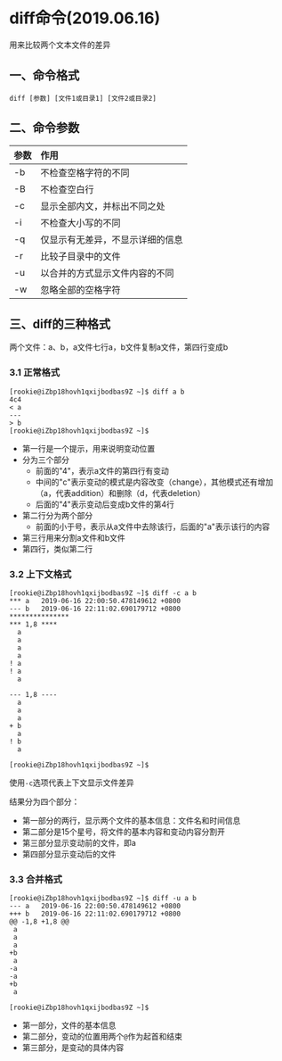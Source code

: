 # diff命令(2019.06.16)

用来比较两个文本文件的差异

## 一、命令格式

`diff [参数] [文件1或目录1] [文件2或目录2]`

## 二、命令参数

| 参数 | 作用 |
| :--- | :--- |
| -b | 不检查空格字符的不同 |
| -B | 不检查空白行 |
| -c | 显示全部内文，并标出不同之处 | 
| -i | 不检查大小写的不同 |
| -q | 仅显示有无差异，不显示详细的信息 |
| -r | 比较子目录中的文件 |
| -u | 以合并的方式显示文件内容的不同 |
| -w | 忽略全部的空格字符 |


## 三、diff的三种格式

两个文件：a、b，a文件七行a，b文件复制a文件，第四行变成b

### 3.1 正常格式

    [rookie@iZbp18hovh1qxijbodbas9Z ~]$ diff a b
    4c4
    < a
    ---
    > b
    [rookie@iZbp18hovh1qxijbodbas9Z ~]$ 

- 第一行是一个提示，用来说明变动位置
- 分为三个部分
    - 前面的"4"，表示a文件的第四行有变动
    - 中间的"c"表示变动的模式是内容改变（change），其他模式还有增加（a，代表addition）和删除（d，代表deletion）
    - 后面的"4"表示变动后变成b文件的第4行
- 第二行分为两个部分
    - 前面的小于号，表示从a文件中去除该行，后面的"a"表示该行的内容
- 第三行用来分割a文件和b文件
- 第四行，类似第二行

### 3.2 上下文格式

    [rookie@iZbp18hovh1qxijbodbas9Z ~]$ diff -c a b
    *** a	2019-06-16 22:00:50.478149612 +0800
    --- b	2019-06-16 22:11:02.690179712 +0800
    ***************
    *** 1,8 ****
      a
      a
      a
      a
    ! a
    ! a
      a
      
    --- 1,8 ----
      a
      a
      a
    + b
      a
    ! b
      a
      
    [rookie@iZbp18hovh1qxijbodbas9Z ~]$ 
    
使用`-c`选项代表上下文显示文件差异

结果分为四个部分：
- 第一部分的两行，显示两个文件的基本信息：文件名和时间信息
- 第二部分是15个星号，将文件的基本内容和变动内容分割开
- 第三部分显示变动前的文件，即a
- 第四部分显示变动后的文件

### 3.3 合并格式

    [rookie@iZbp18hovh1qxijbodbas9Z ~]$ diff -u a b
    --- a	2019-06-16 22:00:50.478149612 +0800
    +++ b	2019-06-16 22:11:02.690179712 +0800
    @@ -1,8 +1,8 @@
     a
     a
     a
    +b
     a
    -a
    -a
    +b
     a
     
    [rookie@iZbp18hovh1qxijbodbas9Z ~]$ 
    
- 第一部分，文件的基本信息
- 第二部分，变动的位置用两个`@`作为起首和结束
- 第三部分，是变动的具体内容

